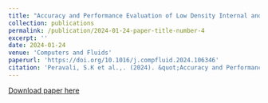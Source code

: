 ```yaml
---
title: "Accuracy and Performance Evaluation of Low Density Internal and External Flow Predictions using CFD and DSMC"
collection: publications
permalink: /publication/2024-01-24-paper-title-number-4
excerpt: ''
date: 2024-01-24
venue: 'Computers and Fluids'
paperurl: 'https://doi.org/10.1016/j.compfluid.2024.106346'
citation: 'Peravali, S.K et al.,. (2024). &quot;Accuracy and Performance Evaluation of Low Density Internal and External Flows using CFD and DSMC. &quot; Computers & FLuids, 2024.'
---
```


[Download paper here](https://doi.org/10.1016/j.compfluid.2024.106346)

